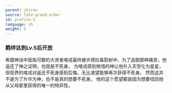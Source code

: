 ```yaml
---
parent: chiron
source: fate-grand-order
id: profile-5
language: zh
weight: 5
---
```


### 羁绊达到Lv.5后开放

希腊神话中屈指可数的大贤者喀戎最终被许德拉毒箭射中，为了逃脱那种痛苦，他返还了神之证明，也就是不死身。
为喀戎感到惋惜的神让他升入天空化为星星，但现界的喀戎对返还不死身感到后悔，无比渴望能够再次获得不死身。
然而这并不是为了升华为神，也不是真的想要不死身。
他的这个愿望都是因为想要找回他从父母那里获得的唯一的特异性。

